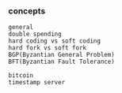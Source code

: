 ### concepts
    general
    double spending
    hard coding vs soft coding
    hard fork vs soft fork
    BGP(Byzantian General Problem)
    BFT(Byzantian Fault Tolerance)
    
    bitcoin
    timestamp server
    
